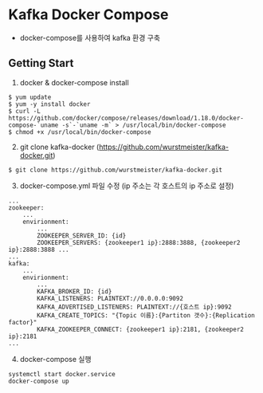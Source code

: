 # Kafka Docker Compose
- docker-compose를 사용하여 kafka 환경 구축

## Getting Start

1. docker & docker-compose install

```
$ yum update
$ yum -y install docker
$ curl -L https://github.com/docker/compose/releases/download/1.18.0/docker-compose-`uname -s`-`uname -m` > /usr/local/bin/docker-compose
$ chmod +x /usr/local/bin/docker-compose
```

2. git clone kafka-docker (https://github.com/wurstmeister/kafka-docker.git)

```
$ git clone https://github.com/wurstmeister/kafka-docker.git
```

3. docker-compose.yml 파일 수정 (ip 주소는 각 호스트의 ip 주소로 설정)
```
...
zookeeper:
    ...
    envirionment:
        ...
        ZOOKEEPER_SERVER_ID: {id}
        ZOOKEEPER_SERVERS: {zookeeper1 ip}:2888:3888, {zookeeper2 ip}:2888:3888 ...
...
kafka:
    ...
    envirionment:
        ...
        KAFKA_BROKER_ID: {id}
        KAFKA_LISTENERS: PLAINTEXT://0.0.0.0:9092
        KAFKA_ADVERTISED_LISTENERS: PLAINTEXT://{호스트 ip}:9092
        KAFKA_CREATE_TOPICS: "{Topic 이름}:{Partiton 갯수}:{Replication factor}"
        KAFKA_ZOOKEEPER_CONNECT: {zookeeper1 ip}:2181, {zookeeper2 ip}:2181
...
```
4. docker-compose 실행
```
systemctl start docker.service
docker-compose up
```